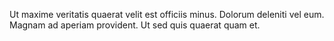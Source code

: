 Ut maxime veritatis quaerat velit est officiis minus. Dolorum deleniti vel eum. Magnam ad aperiam provident. Ut sed quis quaerat quam et.